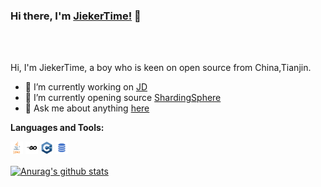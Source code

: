 ### Hi there, I'm [JiekerTime!]() 👋

<br />
<br />

Hi, I'm JiekerTime, a boy who is keen on open source from China,Tianjin.

- 🔭 I’m currently working on [JD](https://corporate.jd.com/)
- 🌱 I’m currently opening source [ShardingSphere](https://shardingsphere.apache.org/)
- 💬 Ask me about anything [here](https://github.com/JiekerTime/JiekerTime/issues)

**Languages and Tools:**  

<code><img height="20" src="https://raw.githubusercontent.com/github/explore/80688e429a7d4ef2fca1e82350fe8e3517d3494d/topics/java/java.png"></code>
<code><img height="20" src="https://raw.githubusercontent.com/github/explore/80688e429a7d4ef2fca1e82350fe8e3517d3494d/topics/go/go.png"></code>
<code><img height="20" src="https://raw.githubusercontent.com/github/explore/80688e429a7d4ef2fca1e82350fe8e3517d3494d/topics/cpp/cpp.png"></code>
<code><img height="20" src="https://raw.githubusercontent.com/github/explore/80688e429a7d4ef2fca1e82350fe8e3517d3494d/topics/sql/sql.png"></code>

<a href="https://github.com/anuraghazra/github-readme-stats">
  <img align="center" src="https://github-readme-stats.anuraghazra1.vercel.app/api?username=JiekerTime&show_icons=true&include_all_commits=true&theme=material-palenight" alt="Anurag's github stats" />
</a>
<!--<a href="https://github.com/anuraghazra/github-readme-stats">-->
  <!-- Change the `github-readme-stats.anuraghazra1.vercel.app` to `github-readme-stats.vercel.app`  -->
  <!--<img align="center" src="https://github-readme-stats.anuraghazra1.vercel.app/api/top-langs/?username=JiekerTime&layout=compact&theme=material-palenight" />-->
<!--</a>-->
